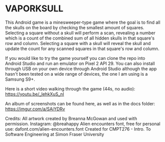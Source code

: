 # VAPORKSULL
This Android game is a minesweeper-type game where the goal is to find all the skulls on the board by checking the smallest amount of squares. Selecting a square without a skull will perform a scan, revealing a number which is a count of the combined sum of all hidden skulls in that square's row and column. Selecting a square with a skull will reveal the skull and update the count for any scanned squares in that square's row and column.

If you would like to try the game yourself you can clone the repo into Android Studio and run an emulator on Pixel 2 API 29. You can also install through USB on your own device through Android Studio although the app hasn't been tested on a wide range of devices, the one I am using is a Samsung S9+.

Here is a short video walking through the game (44s, no audio): https://youtu.be/_lehkXuS_nI

An album of screenshots can be found here, as well as in the docs folder: https://imgur.com/a/SAiYDRv 

Credits: 
All artwork created by Breanna McGowan and used with permission. Instagram: @breahappy
Alien encounters font, free for personal use: dafont.com/alien-encounters.font
Created for CMPT276 - Intro. To Software Engineering at Simon Fraser University




